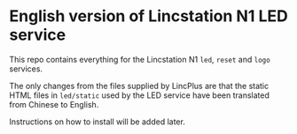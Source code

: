 # English version of Lincstation N1 LED service

This repo contains everything for the Lincstation N1 `led`, `reset` and `logo` services. 

The only changes from the files supplied by LincPlus are that the static HTML files in `led/static` used by the LED service have been translated from Chinese to English.

Instructions on how to install will be added later.